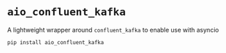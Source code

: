 # `aio_confluent_kafka`

A lightweight wrapper around `confluent_kafka` to enable use with asyncio 

`pip install aio_confluent_kafka`
